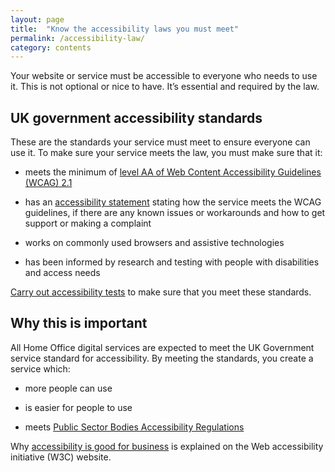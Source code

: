 ```yaml
---
layout: page
title:  "Know the accessibility laws you must meet"
permalink: /accessibility-law/
category: contents
---
```



Your website or service must be accessible to everyone who needs to use it. This is not optional or nice to have. It’s essential and required by the law. 

## UK government accessibility standards 

These are the standards your service must meet to ensure everyone can use it. To make sure your service meets the law, you must make sure that it: 

* meets the minimum of [level AA of Web Content Accessibility Guidelines (WCAG) 2.1](https://www.w3.org/WAI/standards-guidelines/wcag/)  

* has an [accessibility statement](https://github.com/UKHomeOffice/playbook/playbook/accessibility-statement/) stating how the service meets the WCAG guidelines, if there are any known issues or workarounds and how to get support or making a complaint 

* works on commonly used browsers and assistive technologies 

* has been informed by research and testing with people with disabilities and access needs

[Carry out accessibility tests](https://github.com/UKHomeOffice/playbook/accessibility-testing/) to make sure that you meet these standards.

## Why this is important  

All Home Office digital services are expected to meet the UK Government service standard for accessibility. By meeting the standards, you create a service which: 

* more people can use   

* is easier for people to use 

* meets [Public Sector Bodies Accessibility Regulations](http://www.legislation.gov.uk/uksi/2018/952/made) 

Why [accessibility is good for business](https://www.w3.org/WAI/business-case/#is-there-a-business-case-for-accessibility) is explained on the Web accessibility initiative (W3C) website. 
